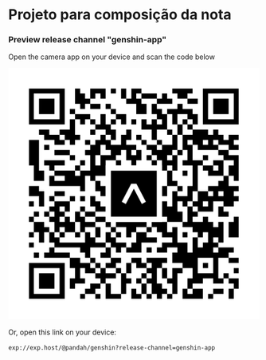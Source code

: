 # Projeto para composição da nota

<h3><b>Preview release channel "genshin-app"</b></h3>
<p>Open the camera app on your device and scan the code below</p>

![](./src/assets/expo-code.svg)

Or, open this link on your device:

```sh
exp://exp.host/@pandah/genshin?release-channel=genshin-app
```
